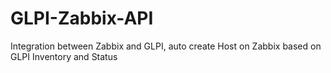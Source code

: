# GLPI-Zabbix-API
Integration between Zabbix and GLPI, auto create Host on Zabbix based on GLPI Inventory and Status
